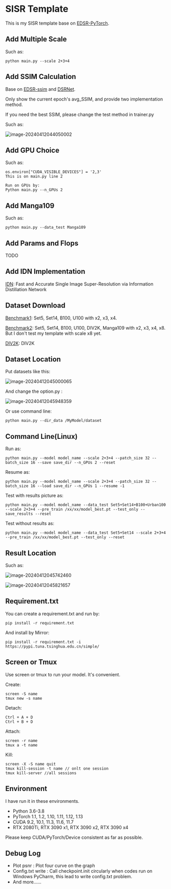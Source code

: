 # SISR Template

This is my SISR template base on [EDSR-PyTorch](https://github.com/sanghyun-son/EDSR-PyTorch).

## Add Multiple Scale

Such as:

```
python main.py --scale 2+3+4
```

## Add SSIM Calculation

Base on [EDSR-ssim](https://github.com/HolmesShuan/EDSR-ssim) and [DSRNet](https://github.com/hellloxiaotian/DSRNet/blob/main/DSRNet/sample.py#L56).

Only show the current epoch's avg_SSIM, and provide two implementation method.

If you need the best SSIM, please change the test method in trainer.py

Such as:

![image-20240412044050002](https://cdn.jsdelivr.net/gh/xwq325/PicGo@main/image-20240412044050002.png)

## Add GPU Choice

Such as:

```
os.environ["CUDA_VISIBLE_DEVICES"] = '2,3'
This is on main.py line 2

Run on GPUs by:
Python main.py --n_GPUs 2
```

## Add Manga109

Such as:

```
python main.py --data_test Manga109
```

## Add Params and Flops

TODO

## Add IDN Implementation

[IDN](arxiv.org/abs/1803.09454): Fast and Accurate Single Image Super-Resolution via Information Distillation Network

## Dataset Download

[Benchmark1](https://cv.snu.ac.kr/research/EDSR/benchmark.tar): Set5, Set14, B100, U100 with x2, x3, x4.

[Benchmark2](https://drive.google.com/drive/folders/1-99XFJs_fvQ2wFdxXrnJFcRRyPJYKN0K): Set5, Set14, B100, U100, DIV2K, Manga109 with x2, x3, x4, x8. But I don't test my template with scale x8 yet.

[DIV2K](https://cv.snu.ac.kr/research/EDSR/DIV2K.tar): DIV2K

## Dataset Location

Put datasets like this:

![image-20240412045000065](https://cdn.jsdelivr.net/gh/xwq325/PicGo@main/image-20240412045000065.png)

And change the option.py :

![image-20240412045948359](https://cdn.jsdelivr.net/gh/xwq325/PicGo@main/image-20240412045948359.png)

Or use command line:

```
python main.py --dir_data /MyModel/dataset
```

## Command Line(Linux)

Run as:

```
python main.py --model model_name --scale 2+3+4 --patch_size 32 --batch_size 16 --save save_dir --n_GPUs 2 --reset
```

Resume as:

```
python main.py --model model_name --scale 2+3+4 --patch_size 32 --batch_size 16 --load save_dir --n_GPUs 1 --resume -1
```

Test with results picture as:

```
python main.py --model model_name --data_test Set5+Set14+B100+Urban100 --scale 2+3+4 --pre_train /xx/xx/model_best.pt --test_only --save_results --reset
```

Test without results as:

```
python main.py --model model_name --data_test Set5+Set14 --scale 2+3+4 --pre_train /xx/xx/model_best.pt --test_only --reset
```

## Result Location

Such as:

![image-20240412045742460](https://cdn.jsdelivr.net/gh/xwq325/PicGo@main/image-20240412045742460.png)

![image-20240412045821657](https://cdn.jsdelivr.net/gh/xwq325/PicGo@main/image-20240412045821657.png)

## Requirement.txt

You can create a requirement.txt and run by:

```
pip install -r requirement.txt
```

And install by Mirror:

```
pip install -r requirement.txt -i https://pypi.tuna.tsinghua.edu.cn/simple/
```

## Screen or Tmux

Use screen or tmux to run your model. It's convenient.

Create:

```
screen -S name    
tmux new -s name
```

Detach:

```
Ctrl + A + D
Ctrl + B + D
```

Attach:

```
screen -r name   
tmux a -t name
```

Kill:

```
screen -X -S name quit
tmux kill-session -t name // onlt one session
tmux kill-server //all sessions
```

## Environment

I have run it in these environments.

- Python 3.6-3.8
- PyTorch 1.1, 1.2, 1.10, 1.11, 1.12, 1.13
- CUDA 9.2, 10.1, 11.3, 11.6, 11.7
- RTX 2080Ti, RTX 3090 x1, RTX 3090 x2, RTX 3090 x4

Please keep CUDA/PyTorch/Device consistent as far as possible.

## Debug Log

- Plot psnr : Plot four curve on the graph
- Config.txt write : Call checkpoint.init circularly when codes run on Windows PyCharm, this lead to write config.txt problem.
- And more......

